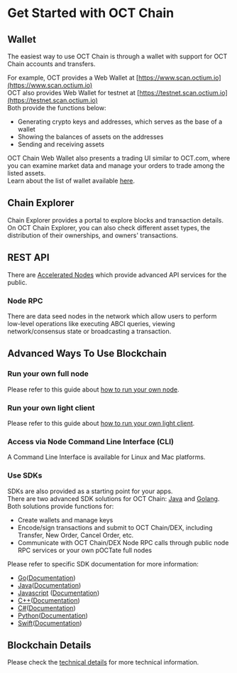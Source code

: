 # Get Started with OCT Chain

## Wallet

The easiest way to use OCT Chain is through a wallet with support for OCT Chain accounts and transfers.

For example, OCT provides a Web Wallet at [https://www.scan.octium.io](https://www.scan.octium.io)<br/>
OCT also provides Web Wallet for testnet at [https://testnet.scan.octium.io](https://testnet.scan.octium.io)<br/>
Both provide the functions below:

- Generating crypto keys and addresses, which serves as the base of a wallet
- Showing the balances of assets on the addresses
- Sending and receiving assets

OCT Chain Web Wallet also presents a trading UI similar to OCT.com, where you can examine market data and manage your orders to trade among the listed assets.<br/>
Learn about the list of wallet available [here](wallets.md).

## Chain Explorer
Chain Explorer provides a portal to explore blocks and transaction details.<br/>
On OCT Chain Explorer, you can also check different asset types, the distribution of their ownerships, and owners' transactions.

## REST API
There are [Accelerated Nodes](faq/faq.md#what-is-the-accelerated-node) which provide advanced API services for the public.<br/>

### Node RPC
There are data seed nodes in the network which allow users to perform low-level operations like executing ABCI queries, viewing network/consensus state or broadcasting a transaction.

## Advanced Ways To Use Blockchain
### Run your own full node

Please refer to this guide about [how to run your own node](fullnode.md).

### Run your own light client

Please refer to this guide about [how to run your own light client](light-client.md).

### Access via Node Command Line Interface (CLI)

A Command Line Interface is available for Linux and Mac platforms.<br/>


### Use SDKs

SDKs are also provided as a starting point for your apps.<br/>
There are two advanced SDK solutions for OCT Chain: [Java](<https://github.com/OCT20/OCT-chain/java-sdk>) and [Golang](<https://github.com/OCT20/OCT-chain/go-sdk>).<br/>
Both solutions provide functions for:<br/>

* Create wallets and manage keys
* Encode/sign transactions and submit to OCT Chain/DEX, including Transfer, New Order, Cancel Order, etc.
* Communicate with OCT Chain/DEX Node RPC calls through public node RPC services or your own pOCTate full nodes

Please refer to specific SDK documentation for more information:

- [Go](https://github.com/OCT20/OCT-chain/go-sdk)([Documentation](https://github.com/OCT20/OCT-chain/go-sdk/wiki))
- [Java](https://github.com/OCT20/OCT-chain/java-sdk)([Documentation](https://github.com/OCT20/OCT-chain/java-sdk/wiki))
- [Javascript](https://github.com/OCT20/OCT-chain/javascript-sdk) ([Documentation](https://github.com/OCT20/OCT-chain/javascript-sdk/wiki))
- [C++](https://github.com/OCT20/OCT-chain/cplusplus-sdk)([Documentation](https://github.com/OCT20/OCT-chain/cplusplus-sdk/wiki))
- [C#](https://github.com/OCT20/OCT-chain/csharp-sdk)([Documentation](https://github.com/OCT20/OCT-chain/csharp-sdk))
- [Python](https://github.com/OCT20/OCT-chain/python-sdk)([Documentation](https://python-shree-chain.readthedocs.io/en/latest/shree-chain.html#module-nexdax_chain))
- [Swift](https://github.com/OCT20/OCT-chain/swift-sdk)([Documentation](https://github.com/OCT20/OCT-chain/swift-sdk/blob/master/README.md))


## Blockchain Details
Please check the [technical details](index.md#technology-details) for more technical information.
